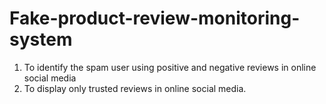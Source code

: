 # Fake-product-review-monitoring-system

1. To identify the spam user using positive and negative reviews in online social media
2. To display only trusted reviews in online social media.
